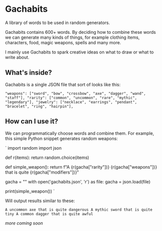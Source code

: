 # Gachabits

A library of words to be used in random generators.

Gachabits contains 600+ words. By deciding how to combine these words we can generate many kinds of things, for example clothing items, characters, food, magic weapons, spells and many more.

I mainly use Gachabits to spark creative ideas on what to draw or what to write about.

## What's inside?

Gachabits is a single JSON file that sort of looks like this:

`"weapons": ["sword", "bow", "crossbow", "axe", "dagger", "wand", "staff"],
 "rarity": ["common", "uncommon", "rare", "mythic", "legendary"],
"jewelry": ["necklace", "earrings", "pendant", "bracelet", "ring", "hairpin"],`

## How can I use it?

We can programmatically choose words and combine them. For example, this simple Python snippet generates random weapons:

`
import random
import json

def r(items):
    return random.choice(items)

def simple_weapon():
    return f"A {r(gacha["rarity"])} {r(gacha["weapons"])} that is quite {r(gacha["modifiers"])}"

gacha = ""
with open('gachabits.json', 'r') as file:
	gacha = json.load(file)

print(simple_weapon())
`

Will output results similar to these:

`
A uncommon axe that is quite dangerous
A mythic sword that is quite tiny
A common dagger that is quite awful
`

*more coming soon*